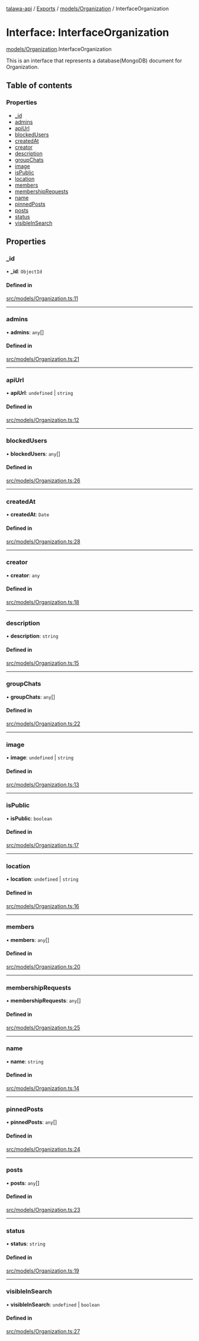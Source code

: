 [talawa-api](../README.md) / [Exports](../modules.md) / [models/Organization](../modules/models_Organization.md) / InterfaceOrganization

# Interface: InterfaceOrganization

[models/Organization](../modules/models_Organization.md).InterfaceOrganization

This is an interface that represents a database(MongoDB) document for Organization.

## Table of contents

### Properties

- [\_id](models_Organization.InterfaceOrganization.md#_id)
- [admins](models_Organization.InterfaceOrganization.md#admins)
- [apiUrl](models_Organization.InterfaceOrganization.md#apiurl)
- [blockedUsers](models_Organization.InterfaceOrganization.md#blockedusers)
- [createdAt](models_Organization.InterfaceOrganization.md#createdat)
- [creator](models_Organization.InterfaceOrganization.md#creator)
- [description](models_Organization.InterfaceOrganization.md#description)
- [groupChats](models_Organization.InterfaceOrganization.md#groupchats)
- [image](models_Organization.InterfaceOrganization.md#image)
- [isPublic](models_Organization.InterfaceOrganization.md#ispublic)
- [location](models_Organization.InterfaceOrganization.md#location)
- [members](models_Organization.InterfaceOrganization.md#members)
- [membershipRequests](models_Organization.InterfaceOrganization.md#membershiprequests)
- [name](models_Organization.InterfaceOrganization.md#name)
- [pinnedPosts](models_Organization.InterfaceOrganization.md#pinnedposts)
- [posts](models_Organization.InterfaceOrganization.md#posts)
- [status](models_Organization.InterfaceOrganization.md#status)
- [visibleInSearch](models_Organization.InterfaceOrganization.md#visibleinsearch)

## Properties

### \_id

• **\_id**: `ObjectId`

#### Defined in

[src/models/Organization.ts:11](https://github.com/Nitya-Pasrija/talawa-api/blob/faae1c9/src/models/Organization.ts#L11)

___

### admins

• **admins**: `any`[]

#### Defined in

[src/models/Organization.ts:21](https://github.com/Nitya-Pasrija/talawa-api/blob/faae1c9/src/models/Organization.ts#L21)

___

### apiUrl

• **apiUrl**: `undefined` \| `string`

#### Defined in

[src/models/Organization.ts:12](https://github.com/Nitya-Pasrija/talawa-api/blob/faae1c9/src/models/Organization.ts#L12)

___

### blockedUsers

• **blockedUsers**: `any`[]

#### Defined in

[src/models/Organization.ts:26](https://github.com/Nitya-Pasrija/talawa-api/blob/faae1c9/src/models/Organization.ts#L26)

___

### createdAt

• **createdAt**: `Date`

#### Defined in

[src/models/Organization.ts:28](https://github.com/Nitya-Pasrija/talawa-api/blob/faae1c9/src/models/Organization.ts#L28)

___

### creator

• **creator**: `any`

#### Defined in

[src/models/Organization.ts:18](https://github.com/Nitya-Pasrija/talawa-api/blob/faae1c9/src/models/Organization.ts#L18)

___

### description

• **description**: `string`

#### Defined in

[src/models/Organization.ts:15](https://github.com/Nitya-Pasrija/talawa-api/blob/faae1c9/src/models/Organization.ts#L15)

___

### groupChats

• **groupChats**: `any`[]

#### Defined in

[src/models/Organization.ts:22](https://github.com/Nitya-Pasrija/talawa-api/blob/faae1c9/src/models/Organization.ts#L22)

___

### image

• **image**: `undefined` \| `string`

#### Defined in

[src/models/Organization.ts:13](https://github.com/Nitya-Pasrija/talawa-api/blob/faae1c9/src/models/Organization.ts#L13)

___

### isPublic

• **isPublic**: `boolean`

#### Defined in

[src/models/Organization.ts:17](https://github.com/Nitya-Pasrija/talawa-api/blob/faae1c9/src/models/Organization.ts#L17)

___

### location

• **location**: `undefined` \| `string`

#### Defined in

[src/models/Organization.ts:16](https://github.com/Nitya-Pasrija/talawa-api/blob/faae1c9/src/models/Organization.ts#L16)

___

### members

• **members**: `any`[]

#### Defined in

[src/models/Organization.ts:20](https://github.com/Nitya-Pasrija/talawa-api/blob/faae1c9/src/models/Organization.ts#L20)

___

### membershipRequests

• **membershipRequests**: `any`[]

#### Defined in

[src/models/Organization.ts:25](https://github.com/Nitya-Pasrija/talawa-api/blob/faae1c9/src/models/Organization.ts#L25)

___

### name

• **name**: `string`

#### Defined in

[src/models/Organization.ts:14](https://github.com/Nitya-Pasrija/talawa-api/blob/faae1c9/src/models/Organization.ts#L14)

___

### pinnedPosts

• **pinnedPosts**: `any`[]

#### Defined in

[src/models/Organization.ts:24](https://github.com/Nitya-Pasrija/talawa-api/blob/faae1c9/src/models/Organization.ts#L24)

___

### posts

• **posts**: `any`[]

#### Defined in

[src/models/Organization.ts:23](https://github.com/Nitya-Pasrija/talawa-api/blob/faae1c9/src/models/Organization.ts#L23)

___

### status

• **status**: `string`

#### Defined in

[src/models/Organization.ts:19](https://github.com/Nitya-Pasrija/talawa-api/blob/faae1c9/src/models/Organization.ts#L19)

___

### visibleInSearch

• **visibleInSearch**: `undefined` \| `boolean`

#### Defined in

[src/models/Organization.ts:27](https://github.com/Nitya-Pasrija/talawa-api/blob/faae1c9/src/models/Organization.ts#L27)

